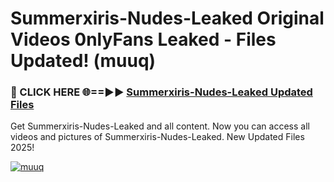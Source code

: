 # Summerxiris-Nudes-Leaked Original Videos 0nlyFans Leaked - Files Updated! (muuq)

<h3>🔴 CLICK HERE 🌐==►► <a href="https://tinyurl.com/4mcuefdz" rel="nofollow">Summerxiris-Nudes-Leaked Updated Files</a></h3>

Get Summerxiris-Nudes-Leaked and all content. Now you can access all videos and pictures of Summerxiris-Nudes-Leaked. New Updated Files 2025!

[![muuq](https://i.imgur.com/StAQSOY.gif)](https://tinyurl.com/4mcuefdz)
